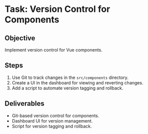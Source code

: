 # Task: Version Control for Components

## Objective
Implement version control for Vue components.

## Steps
1. Use Git to track changes in the `src/components` directory.
2. Create a UI in the dashboard for viewing and reverting changes.
3. Add a script to automate version tagging and rollback.

## Deliverables
- Git-based version control for components.
- Dashboard UI for version management.
- Script for version tagging and rollback.
